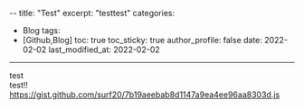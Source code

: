 --
title: "Test"
excerpt: "testtest"
categories: 
  - Blog
tags: 
  - [Github,Blog]
toc: true
toc_sticky: true
author_profile: false
date: 2022-02-02
last_modified_at: 2022-02-02
---
test  
test!!  
https://gist.github.com/surf20/7b19aeebab8d1147a9ea4ee96aa8303d.js

